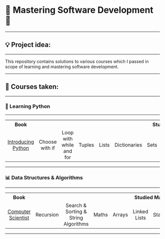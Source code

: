 # 💾 Mastering Software Development 💾

---

## 💡 Project idea:

---

This repository contains solutions to various courses which I passed in scope of learning and mastering software
development.

---

## 📖 Courses taken:

---

### 🐍 Learning Python

---
<table>
    <tr>
        <th>Book</th>
        <th colspan="13">Studied Material</th>
    </tr>
    <tr align="center">
        <td><a href="https://www.amazon.com/Introducing-Python-Modern-Computing-Packages/dp/1492051365/ref=sr_1_1?crid=34IIUUTS2P7IE&dib=eyJ2IjoiMSJ9.h9ifkIDZ1s9yEGN_4V1SOAKMJC3c9L8NTbIKNGp1lzlbzrLJAHOLhai3Vd_AlgeDRjQripCgvAy1mozY_km3Vg8r1f0rA80E-E1vejBDhEWnDv3KINy7WvKuoNMd55WJXaytGXFiGHAxwpLpp4Qk2aRfrwQWi0zkZBC3_FHZFlwssnXy_ouEfwSyr-GfTAIn6XsniN7u0XJRgWUOW0ZXRRboysGH-kKRc2Nao2W6x-c.I_008_yw3kck-s9EqKizixlkEHJSMCQ5LQVMyGXm_Mg&dib_tag=se&keywords=Introducing+Python&qid=1710090881&sprefix=introducing+python%2Caps%2C576&sr=8-1">Introducing Python </a></td>
        <td>Choose with if</td>
        <td>Loop with while and for</td>
        <td>Tuples</td>
        <td>Lists</td>
        <td>Dictionaries</td>
        <td>Sets</td>
        <td>Functions</td>
        <td>Objects and Classes</td>
        <td>Packages</td>
        <td>Modules</td>
        <td>Files and Directories</td>
        <td>Web</td>
    </tr>
</table>

---

### 📊 Data Structures & Algorithms

---

<table>
    <tr>
        <th>Book</th>
        <th colspan="13">Studied Material</th>
    </tr>
    <tr align="center">
        <td><a href="https://www.amazon.com/Self-Taught-Computer-Scientist-Beginners-Science/dp/1119724414/ref=sr_1_2?dib=eyJ2IjoiMSJ9.JfYTTTbfhrcu68m_SvASYeomZ10Oqg8oIh72DsvpamXMJYkETNZbtt4HzeCjvFdSsJWO-2394mESs_Jb943YHQ.UNuPxvCND3DTJoIVyUvGs9KNIVpfEWjoAPSoKJPmedU&dib_tag=se&qid=1710139693&refinements=p_27%3ACory+Althoff&s=books&sr=1-2">Computer Scientist </a></td>
        <td>Recursion</td>
        <td>Search & Sorting & String Algorithms </td>
        <td>Maths</td>
        <td>Arrays</td>
        <td>Linked Lists</td>
        <td>Stacks</td>
        <td>Queues</td>
        <td>Hash Tables</td>
        <td>Binary Trees</td>
        <td>Binary heaps</td>
        <td>Graphs</td>
    </tr>
</table>

---
